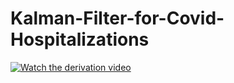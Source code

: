 # Kalman-Filter-for-Covid-Hospitalizations

[![Watch the derivation video](https://img.youtube.com/vi/miAKXD22hG0&ab_channel=NitharsanSivakanthan/maxresdefault.jpg)](https://youtu.be/miAKXD22hG0&ab_channel=NitharsanSivakanthan)
